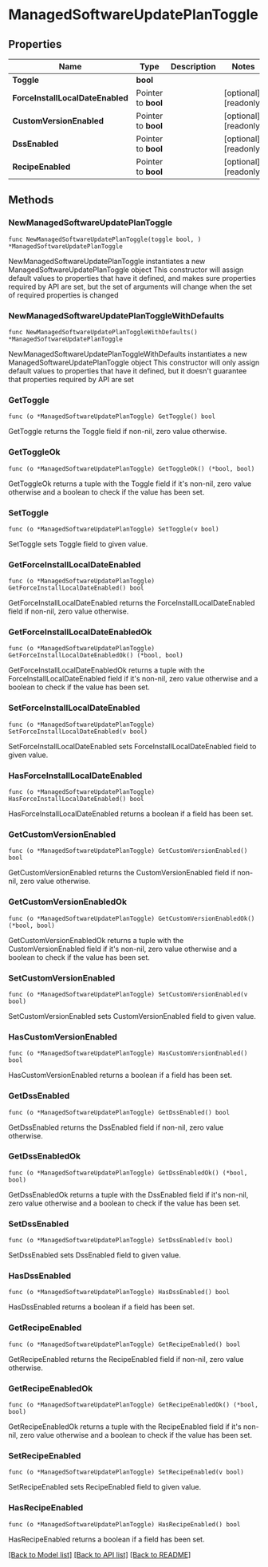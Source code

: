 # ManagedSoftwareUpdatePlanToggle

## Properties

Name | Type | Description | Notes
------------ | ------------- | ------------- | -------------
**Toggle** | **bool** |  | 
**ForceInstallLocalDateEnabled** | Pointer to **bool** |  | [optional] [readonly] 
**CustomVersionEnabled** | Pointer to **bool** |  | [optional] [readonly] 
**DssEnabled** | Pointer to **bool** |  | [optional] [readonly] 
**RecipeEnabled** | Pointer to **bool** |  | [optional] [readonly] 

## Methods

### NewManagedSoftwareUpdatePlanToggle

`func NewManagedSoftwareUpdatePlanToggle(toggle bool, ) *ManagedSoftwareUpdatePlanToggle`

NewManagedSoftwareUpdatePlanToggle instantiates a new ManagedSoftwareUpdatePlanToggle object
This constructor will assign default values to properties that have it defined,
and makes sure properties required by API are set, but the set of arguments
will change when the set of required properties is changed

### NewManagedSoftwareUpdatePlanToggleWithDefaults

`func NewManagedSoftwareUpdatePlanToggleWithDefaults() *ManagedSoftwareUpdatePlanToggle`

NewManagedSoftwareUpdatePlanToggleWithDefaults instantiates a new ManagedSoftwareUpdatePlanToggle object
This constructor will only assign default values to properties that have it defined,
but it doesn't guarantee that properties required by API are set

### GetToggle

`func (o *ManagedSoftwareUpdatePlanToggle) GetToggle() bool`

GetToggle returns the Toggle field if non-nil, zero value otherwise.

### GetToggleOk

`func (o *ManagedSoftwareUpdatePlanToggle) GetToggleOk() (*bool, bool)`

GetToggleOk returns a tuple with the Toggle field if it's non-nil, zero value otherwise
and a boolean to check if the value has been set.

### SetToggle

`func (o *ManagedSoftwareUpdatePlanToggle) SetToggle(v bool)`

SetToggle sets Toggle field to given value.


### GetForceInstallLocalDateEnabled

`func (o *ManagedSoftwareUpdatePlanToggle) GetForceInstallLocalDateEnabled() bool`

GetForceInstallLocalDateEnabled returns the ForceInstallLocalDateEnabled field if non-nil, zero value otherwise.

### GetForceInstallLocalDateEnabledOk

`func (o *ManagedSoftwareUpdatePlanToggle) GetForceInstallLocalDateEnabledOk() (*bool, bool)`

GetForceInstallLocalDateEnabledOk returns a tuple with the ForceInstallLocalDateEnabled field if it's non-nil, zero value otherwise
and a boolean to check if the value has been set.

### SetForceInstallLocalDateEnabled

`func (o *ManagedSoftwareUpdatePlanToggle) SetForceInstallLocalDateEnabled(v bool)`

SetForceInstallLocalDateEnabled sets ForceInstallLocalDateEnabled field to given value.

### HasForceInstallLocalDateEnabled

`func (o *ManagedSoftwareUpdatePlanToggle) HasForceInstallLocalDateEnabled() bool`

HasForceInstallLocalDateEnabled returns a boolean if a field has been set.

### GetCustomVersionEnabled

`func (o *ManagedSoftwareUpdatePlanToggle) GetCustomVersionEnabled() bool`

GetCustomVersionEnabled returns the CustomVersionEnabled field if non-nil, zero value otherwise.

### GetCustomVersionEnabledOk

`func (o *ManagedSoftwareUpdatePlanToggle) GetCustomVersionEnabledOk() (*bool, bool)`

GetCustomVersionEnabledOk returns a tuple with the CustomVersionEnabled field if it's non-nil, zero value otherwise
and a boolean to check if the value has been set.

### SetCustomVersionEnabled

`func (o *ManagedSoftwareUpdatePlanToggle) SetCustomVersionEnabled(v bool)`

SetCustomVersionEnabled sets CustomVersionEnabled field to given value.

### HasCustomVersionEnabled

`func (o *ManagedSoftwareUpdatePlanToggle) HasCustomVersionEnabled() bool`

HasCustomVersionEnabled returns a boolean if a field has been set.

### GetDssEnabled

`func (o *ManagedSoftwareUpdatePlanToggle) GetDssEnabled() bool`

GetDssEnabled returns the DssEnabled field if non-nil, zero value otherwise.

### GetDssEnabledOk

`func (o *ManagedSoftwareUpdatePlanToggle) GetDssEnabledOk() (*bool, bool)`

GetDssEnabledOk returns a tuple with the DssEnabled field if it's non-nil, zero value otherwise
and a boolean to check if the value has been set.

### SetDssEnabled

`func (o *ManagedSoftwareUpdatePlanToggle) SetDssEnabled(v bool)`

SetDssEnabled sets DssEnabled field to given value.

### HasDssEnabled

`func (o *ManagedSoftwareUpdatePlanToggle) HasDssEnabled() bool`

HasDssEnabled returns a boolean if a field has been set.

### GetRecipeEnabled

`func (o *ManagedSoftwareUpdatePlanToggle) GetRecipeEnabled() bool`

GetRecipeEnabled returns the RecipeEnabled field if non-nil, zero value otherwise.

### GetRecipeEnabledOk

`func (o *ManagedSoftwareUpdatePlanToggle) GetRecipeEnabledOk() (*bool, bool)`

GetRecipeEnabledOk returns a tuple with the RecipeEnabled field if it's non-nil, zero value otherwise
and a boolean to check if the value has been set.

### SetRecipeEnabled

`func (o *ManagedSoftwareUpdatePlanToggle) SetRecipeEnabled(v bool)`

SetRecipeEnabled sets RecipeEnabled field to given value.

### HasRecipeEnabled

`func (o *ManagedSoftwareUpdatePlanToggle) HasRecipeEnabled() bool`

HasRecipeEnabled returns a boolean if a field has been set.


[[Back to Model list]](../README.md#documentation-for-models) [[Back to API list]](../README.md#documentation-for-api-endpoints) [[Back to README]](../README.md)


